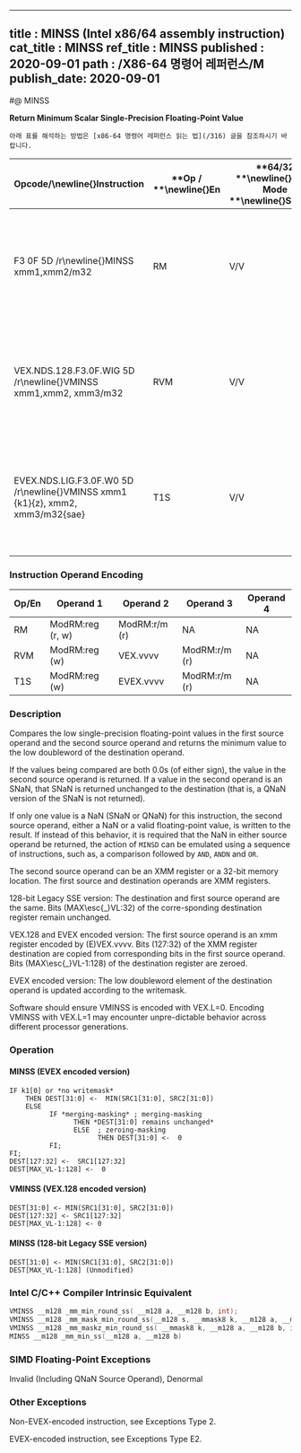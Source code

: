 ----------------------------
title : MINSS (Intel x86/64 assembly instruction)
cat_title : MINSS
ref_title : MINSS
published : 2020-09-01
path : /X86-64 명령어 레퍼런스/M
publish_date: 2020-09-01
----------------------------


#@ MINSS

**Return Minimum Scalar Single-Precision Floating-Point Value**

```lec-info
아래 표를 해석하는 방법은 [x86-64 명령어 레퍼런스 읽는 법](/316) 글을 참조하시기 바랍니다.
```

|**Opcode/**\newline{}**Instruction**|**Op / **\newline{}**En**|**64/32 **\newline{}**bit Mode **\newline{}**Support**|**CPUID **\newline{}**Feature **\newline{}**Flag**|**Description**|
|------------------------------------|-------------------------|------------------------------------------------------|--------------------------------------------------|---------------|
|F3 0F 5D /r\newline{}MINSS xmm1,xmm2/m32|RM|V/V|SSE|Return the minimum scalar single-precision floating-point value between xmm2/m32 and xmm1.|
|VEX.NDS.128.F3.0F.WIG 5D /r\newline{}VMINSS xmm1,xmm2, xmm3/m32|RVM|V/V|AVX|Return the minimum scalar single-precision floating-point value between xmm3/m32 and xmm2.|
|EVEX.NDS.LIG.F3.0F.W0 5D /r\newline{}VMINSS xmm1 {k1}{z}, xmm2, xmm3/m32{sae}|T1S|V/V|AVX512F|Return the minimum scalar single-precision floating-point value between xmm3/m32 and xmm2.|
### Instruction Operand Encoding


|Op/En|Operand 1|Operand 2|Operand 3|Operand 4|
|-----|---------|---------|---------|---------|
|RM|ModRM:reg (r, w)|ModRM:r/m (r)|NA|NA|
|RVM|ModRM:reg (w)|VEX.vvvv|ModRM:r/m (r)|NA|
|T1S|ModRM:reg (w)|EVEX.vvvv|ModRM:r/m (r)|NA|
### Description


Compares the low single-precision floating-point values in the first source operand and the second source operand and returns the minimum value to the low doubleword of the destination operand.

If the values being compared are both 0.0s (of either sign), the value in the second source operand is returned. If a value in the second operand is an SNaN, that SNaN is returned unchanged to the destination (that is, a QNaN version of the SNaN is not returned).

If only one value is a NaN (SNaN or QNaN) for this instruction, the second source operand, either a NaN or a valid floating-point value, is written to the result. If instead of this behavior, it is required that the NaN in either source operand be returned, the action of `MINSD` can be emulated using a sequence of instructions, such as, a comparison followed by `AND`, `ANDN` and `OR`. 

The second source operand can be an XMM register or a 32-bit memory location. The first source and destination operands are XMM registers. 

128-bit Legacy SSE version: The destination and first source operand are the same. Bits (MAX\esc{_}VL:32) of the corre-sponding destination register remain unchanged.

VEX.128 and EVEX encoded version: The first source operand is an xmm register encoded by (E)VEX.vvvv. Bits (127:32) of the XMM register destination are copied from corresponding bits in the first source operand. Bits (MAX\esc{_}VL-1:128) of the destination register are zeroed.

EVEX encoded version: The low doubleword element of the destination operand is updated according to the writemask.

Software should ensure VMINSS is encoded with VEX.L=0. Encoding VMINSS with VEX.L=1 may encounter unpre-dictable behavior across different processor generations.


### Operation
#### MINSS (EVEX encoded version)
```info-verb
IF k1[0] or *no writemask*
    THEN DEST[31:0] <-  MIN(SRC1[31:0], SRC2[31:0])
    ELSE 
          IF *merging-masking* ; merging-masking
                THEN *DEST[31:0] remains unchanged*
                ELSE  ; zeroing-masking
                      THEN DEST[31:0] <-  0
          FI;
FI;
DEST[127:32] <-  SRC1[127:32]
DEST[MAX_VL-1:128] <-  0
```
#### VMINSS (VEX.128 encoded version)
```info-verb
DEST[31:0] <- MIN(SRC1[31:0], SRC2[31:0])
DEST[127:32] <- SRC1[127:32]
DEST[MAX_VL-1:128] <- 0
```
#### MINSS (128-bit Legacy SSE version)
```info-verb
DEST[31:0] <- MIN(SRC1[31:0], SRC2[31:0])
DEST[MAX_VL-1:128] (Unmodified)
```

### Intel C/C++ Compiler Intrinsic Equivalent

```cpp
VMINSS __m128 _mm_min_round_ss( __m128 a, __m128 b, int);
VMINSS __m128 _mm_mask_min_round_ss(__m128 s, __mmask8 k, __m128 a, __m128 b, int);
VMINSS __m128 _mm_maskz_min_round_ss( __mmask8 k, __m128 a, __m128 b, int);
MINSS __m128 _mm_min_ss(__m128 a, __m128 b)
```
### SIMD Floating-Point Exceptions


Invalid (Including QNaN Source Operand), Denormal

### Other Exceptions


Non-EVEX-encoded instruction, see Exceptions Type 2.

EVEX-encoded instruction, see Exceptions Type E2.

